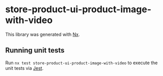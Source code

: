 # store-product-ui-product-image-with-video

This library was generated with [Nx](https://nx.dev).

## Running unit tests

Run `nx test store-product-ui-product-image-with-video` to execute the unit tests via [Jest](https://jestjs.io).
